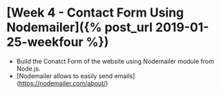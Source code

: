 # [Week 4 - Contact Form Using Nodemailer]({% post_url 2019-01-25-weekfour %})

- Build the Conatct Form of the website using Nodemailer module from Node.js. 
- [Nodemailer allows to easily send emails] (https://nodemailer.com/about/)


